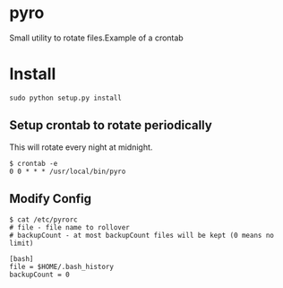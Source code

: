 pyro
====

Small utility to rotate files.Example of a crontab

# Install
```
sudo python setup.py install
```

## Setup crontab to rotate periodically
This will rotate every night at midnight.
```
$ crontab -e
0 0 * * * /usr/local/bin/pyro
```
## Modify Config

```
$ cat /etc/pyrorc 
# file - file name to rollover
# backupCount - at most backupCount files will be kept (0 means no limit)

[bash]
file = $HOME/.bash_history
backupCount = 0

```


